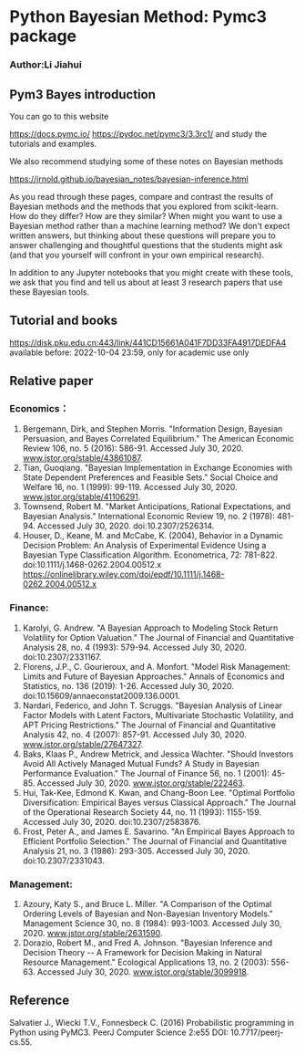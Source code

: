 # Python Bayesian Method: Pymc3 package

### Author:Li Jiahui

## Pym3 Bayes introduction

You can go to this website

https://docs.pymc.io/
https://pydoc.net/pymc3/3.3rc1/
and study the tutorials and examples. 

We also recommend studying some of these notes on Bayesian methods

https://jrnold.github.io/bayesian_notes/bayesian-inference.html


As you read through these pages, compare and contrast the results of Bayesian methods and the methods that you explored from scikit-learn. How do they differ? How are they similar? When might you want to use a Bayesian method rather than a machine learning method? We don't expect written answers, but thinking about these questions will prepare you to answer challenging and thoughtful questions that the students might ask (and that you yourself will confront in your own empirical research).

In addition to any Jupyter notebooks that you might create with these tools, we ask that you find and tell us about at least 3 research papers that use these Bayesian tools.

## Tutorial and books

https://disk.pku.edu.cn:443/link/441CD15661A041F7DD33FA4917DEDFA4
available before: 2022-10-04 23:59, only for academic use only


## Relative paper

### Economics：
1. Bergemann, Dirk, and Stephen Morris. "Information Design, Bayesian Persuasion, and Bayes Correlated Equilibrium." The American Economic Review 106, no. 5 (2016): 586-91. Accessed July 30, 2020. www.jstor.org/stable/43861087.
2. Tian, Guoqiang. "Bayesian Implementation in Exchange Economies with State Dependent Preferences and Feasible Sets." Social Choice and Welfare 16, no. 1 (1999): 99-119. Accessed July 30, 2020. www.jstor.org/stable/41106291.
3. Townsend, Robert M. "Market Anticipations, Rational Expectations, and Bayesian Analysis." International Economic Review 19, no. 2 (1978): 481-94. Accessed July 30, 2020. doi:10.2307/2526314.
4. Houser, D., Keane, M. and McCabe, K. (2004), Behavior in a Dynamic Decision Problem: An Analysis of Experimental Evidence Using a Bayesian Type Classification Algorithm. Econometrica, 72: 781-822. doi:10.1111/j.1468-0262.2004.00512.x
https://onlinelibrary.wiley.com/doi/epdf/10.1111/j.1468-0262.2004.00512.x

### Finance:
1. Karolyi, G. Andrew. "A Bayesian Approach to Modeling Stock Return Volatility for Option Valuation." The Journal of Financial and Quantitative Analysis 28, no. 4 (1993): 579-94. Accessed July 30, 2020. doi:10.2307/2331167.
2. Florens, J.P., C. Gourieroux, and A. Monfort. "Model Risk Management: Limits and Future of Bayesian Approaches." Annals of Economics and Statistics, no. 136 (2019): 1-26. Accessed July 30, 2020. doi:10.15609/annaeconstat2009.136.0001.
3. Nardari, Federico, and John T. Scruggs. "Bayesian Analysis of Linear Factor Models with Latent Factors, Multivariate Stochastic Volatility, and APT Pricing Restrictions." The Journal of Financial and Quantitative Analysis 42, no. 4 (2007): 857-91. Accessed July 30, 2020. www.jstor.org/stable/27647327.
4. Baks, Klaas P., Andrew Metrick, and Jessica Wachter. "Should Investors Avoid All Actively Managed Mutual Funds? A Study in Bayesian Performance Evaluation." The Journal of Finance 56, no. 1 (2001): 45-85. Accessed July 30, 2020. www.jstor.org/stable/222463.
5. Hui, Tak-Kee, Edmond K. Kwan, and Chang-Boon Lee. "Optimal Portfolio Diversification: Empirical Bayes versus Classical Approach." The Journal of the Operational Research Society 44, no. 11 (1993): 1155-159. Accessed July 30, 2020. doi:10.2307/2583876.
6. Frost, Peter A., and James E. Savarino. "An Empirical Bayes Approach to Efficient Portfolio Selection." The Journal of Financial and Quantitative Analysis 21, no. 3 (1986): 293-305. Accessed July 30, 2020. doi:10.2307/2331043.

### Management:
1. Azoury, Katy S., and Bruce L. Miller. "A Comparison of the Optimal Ordering Levels of Bayesian and Non-Bayesian Inventory Models." Management Science 30, no. 8 (1984): 993-1003. Accessed July 30, 2020. www.jstor.org/stable/2631590.
2. Dorazio, Robert M., and Fred A. Johnson. "Bayesian Inference and Decision Theory -- A Framework for Decision Making in Natural Resource Management." Ecological Applications 13, no. 2 (2003): 556-63. Accessed July 30, 2020. www.jstor.org/stable/3099918.


## Reference
Salvatier J., Wiecki T.V., Fonnesbeck C. (2016) Probabilistic programming in Python using PyMC3. PeerJ Computer Science 2:e55 DOI: 10.7717/peerj-cs.55.
